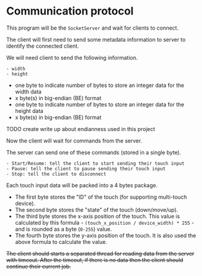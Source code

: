 # Communication protocol

This program will be the `SocketServer` and wait for clients to connect.

The client will first need to send some metadata information to server to identify the connected client.

We will need client to send the following information.

```
- width
- height
```

- one byte to indicate number of bytes to store an integer data for the width data
- x byte(s) in big-endian (BE) format
- one byte to indicate number of bytes to store an integer data for the height data
- x byte(s) in big-endian (BE) format

TODO create write up about endianness used in this project

Now the client will wait for commands from the server.

The server can send one of these commands (stored in a single byte).

```
- Start/Resume: tell the client to start sending their touch input
- Pause: tell the client to pause sending their touch input
- Stop: tell the client to disconnect
```

Each touch input data will be packed into a 4 bytes package.

- The first byte stores the "ID" of the touch (for supporting multi-touch device).
- The second byte stores the "state" of the touch (down/move/up).
- The third byte stores the x-axis position of the touch. This value is calculated by this formula - `(touch_x_position / device_width) * 255` - and is rounded as a byte (`0-255`) value.
- The fourth byte stores the y-axis position of the touch. It is also used the above formula to calculate the value.

~~The client should starts a separated thread for reading data from the server with timeout. After the timeout, if there is no data then the client should continue their current job.~~
